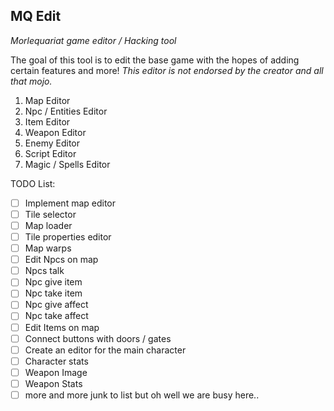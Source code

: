 ## MQ Edit
*Morlequariat game editor / Hacking tool*

The goal of this tool is to edit the base game with the hopes of adding certain features and more!
*This editor is not endorsed by the creator and all that mojo.*

 1. Map Editor
 2. Npc / Entities Editor
 3. Item Editor
 4. Weapon Editor
 5. Enemy Editor
 6. Script Editor
 7. Magic / Spells Editor

TODO List:
 - [ ] Implement map editor
 - [ ] Tile selector
 - [ ] Map loader
 - [ ] Tile properties editor
 - [ ] Map warps
 - [ ] Edit Npcs on map
 - [ ] Npcs talk
 - [ ] Npc give item
 - [ ] Npc take item
 - [ ] Npc give affect
 - [ ] Npc take affect
 - [ ] Edit Items on map
 - [ ] Connect buttons with doors / gates
 - [ ] Create an editor for the main character
 - [ ] Character stats
 - [ ] Weapon Image
 - [ ] Weapon Stats
 - [ ] more and more junk to list but oh well we are busy here..